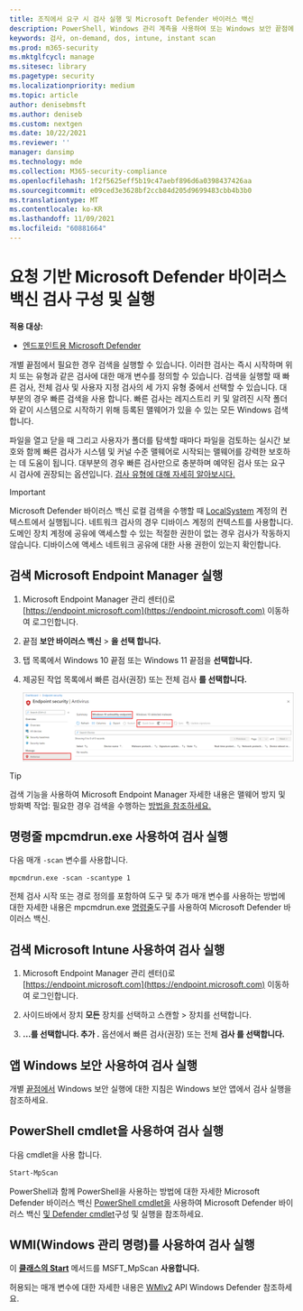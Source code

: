 ```yaml
---
title: 조직에서 요구 시 검사 실행 및 Microsoft Defender 바이러스 백신
description: PowerShell, Windows 관리 계측을 사용하여 또는 Windows 보안 끝점에서 개별적으로 검사 실행 및 구성
keywords: 검사, on-demand, dos, intune, instant scan
ms.prod: m365-security
ms.mktglfcycl: manage
ms.sitesec: library
ms.pagetype: security
ms.localizationpriority: medium
ms.topic: article
author: denisebmsft
ms.author: deniseb
ms.custom: nextgen
ms.date: 10/22/2021
ms.reviewer: ''
manager: dansimp
ms.technology: mde
ms.collection: M365-security-compliance
ms.openlocfilehash: 1f2f5625eff5b19c47aebf896d6a0398437426aa
ms.sourcegitcommit: e09ced3e3628bf2ccb84d205d9699483cbb4b3b0
ms.translationtype: MT
ms.contentlocale: ko-KR
ms.lasthandoff: 11/09/2021
ms.locfileid: "60881664"
---
```

# <a name="configure-and-run-on-demand-microsoft-defender-antivirus-scans"></a>요청 기반 Microsoft Defender 바이러스 백신 검사 구성 및 실행

**적용 대상:**

- [엔드포인트용 Microsoft Defender](/microsoft-365/security/defender-endpoint/)

개별 끝점에서 필요한 경우 검색을 실행할 수 있습니다. 이러한 검사는 즉시 시작하며 위치 또는 유형과 같은 검사에 대한 매개 변수를 정의할 수 있습니다. 검색을 실행할 때 빠른 검사, 전체 검사 및 사용자 지정 검사의 세 가지 유형 중에서 선택할 수 있습니다. 대부분의 경우 빠른 검색을 사용 합니다. 빠른 검사는 레지스트리 키 및 알려진 시작 폴더와 같이 시스템으로 시작하기 위해 등록된 맬웨어가 있을 수 있는 모든 Windows 검색합니다.

파일을 열고 닫을 때 그리고 사용자가 폴더를 탐색할 때마다 파일을 검토하는 실시간 보호와 함께 빠른 검사가 시스템 및 커널 수준 맬웨어로 시작되는 맬웨어를 강력한 보호하는 데 도움이 됩니다. 대부분의 경우 빠른 검사만으로 충분하며 예약된 검사 또는 요구 시 검사에 권장되는 옵션입니다. [검사 유형에 대해 자세히 알아보시다.](schedule-antivirus-scans.md#quick-scan-full-scan-and-custom-scan)

> [!IMPORTANT]
> Microsoft Defender 바이러스 백신 로컬 검색을 수행할 때 [LocalSystem](/windows/win32/services/localsystem-account) 계정의 컨텍스트에서 실행됩니다. 네트워크 검사의 경우 디바이스 계정의 컨텍스트를 사용합니다. 도메인 장치 계정에 공유에 액세스할 수 있는 적절한 권한이 없는 경우 검사가 작동하지 않습니다. 디바이스에 액세스 네트워크 공유에 대한 사용 권한이 있는지 확인합니다.

## <a name="use-microsoft-endpoint-manager-to-run-a-scan"></a>검색 Microsoft Endpoint Manager 실행

1. Microsoft Endpoint Manager 관리 센터()로 [https://endpoint.microsoft.com](https://endpoint.microsoft.com) 이동하여 로그인합니다.

2. 끝점 **보안 바이러스 백신** \> **을 선택 합니다.**

3. 탭 목록에서 Windows 10 끝점 또는 Windows 11 끝점을 **선택합니다.** 

4. 제공된 작업 목록에서  빠른 검사(권장) 또는 전체 검사 **를 선택합니다.**

   [![검사 옵션은 Windows 10 끝점 탭에서 검사합니다.](images/mem-antivirus-scan-on-demand.png)](images/mem-antivirus-scan-on-demand.png#lightbox)

> [!TIP]
> 검색 기능을 사용하여 Microsoft Endpoint Manager 자세한 내용은 맬웨어 방지 및 방화벽 작업: 필요한 경우 검색을 수행하는 [방법을 참조하세요.](/configmgr/protect/deploy-use/endpoint-antimalware-firewall#how-to-perform-an-on-demand-scan-of-computers)

## <a name="use-the-mpcmdrunexe-command-line-utility-to-run-a-scan"></a>명령줄 mpcmdrun.exe 사용하여 검사 실행

다음 매개 `-scan` 변수를 사용합니다.

```console
mpcmdrun.exe -scan -scantype 1
```

전체 검사 시작 또는 경로 정의를 포함하여 도구 및 추가 매개 변수를 사용하는 방법에 대한 자세한 내용은 mpcmdrun.exe [명령줄](command-line-arguments-microsoft-defender-antivirus.md)도구를 사용하여 Microsoft Defender 바이러스 백신.

## <a name="use-microsoft-intune-to-run-a-scan"></a>검색 Microsoft Intune 사용하여 검사 실행

1. Microsoft Endpoint Manager 관리 센터()로 [https://endpoint.microsoft.com](https://endpoint.microsoft.com) 이동하여 로그인합니다.

2. 사이드바에서 장치 **모든** 장치를 선택하고 스캔할 \>  장치를 선택합니다.

3. **...를 선택합니다. 추가 .** 옵션에서 빠른  검사(권장) 또는 전체 **검사 를 선택합니다.**

## <a name="use-the-windows-security-app-to-run-a-scan"></a>앱 Windows 보안 사용하여 검사 실행

개별 [끝점에서](microsoft-defender-security-center-antivirus.md) Windows 보안 실행에 대한 지침은 Windows 보안 앱에서 검사 실행을 참조하세요.

## <a name="use-powershell-cmdlets-to-run-a-scan"></a>PowerShell cmdlet을 사용하여 검사 실행

다음 cmdlet을 사용 합니다.

```PowerShell
Start-MpScan
```

PowerShell과 함께 PowerShell을 사용하는 방법에 대한 자세한 Microsoft Defender 바이러스 백신 [PowerShell cmdlet을](use-powershell-cmdlets-microsoft-defender-antivirus.md) 사용하여 Microsoft Defender 바이러스 백신 [및 Defender cmdlet](/powershell/module/defender/)구성 및 실행을 참조하세요.

## <a name="use-windows-management-instruction-wmi-to-run-a-scan"></a>WMI(Windows 관리 명령)를 사용하여 검사 실행

이 [ **클래스의 Start**](/previous-versions/windows/desktop/defender/start-msft-mpscan) 메서드를 MSFT_MpScan **사용합니다.**

허용되는 매개 변수에 대한 자세한 내용은 [WMIv2](/previous-versions/windows/desktop/defender/windows-defender-wmiv2-apis-portal) API Windows Defender 참조하세요.

